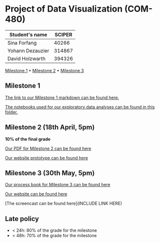 # Project of Data Visualization (COM-480)

| Student's name | SCIPER |
| -------------- | ------ |
| Sina Forfang | 40266 |
| Yohann Dezauzier | 314867 |
| David Holzwarth | 394326 |

[Milestone 1](#milestone-1) • [Milestone 2](#milestone-2) • [Milestone 3](#milestone-3)

## Milestone 1

[The link to our Milestone 1 markdown can be found here.](./Milestone1/Milestone1.md)

[The notebooks used for our exploratory data analyses can be found in this folder.](./Milestone1/)

## Milestone 2 (18th April, 5pm)

**10% of the final grade**

[Our PDF for Milestone 2 can be found here](./Milestone2/COM480%20Data%20Visualization%20-%20Milestone%202.pdf)

[Our website prototype can be found here](https://com-480-data-visualization.github.io/datadventure/)

## Milestone 3 (30th May, 5pm)

[Our process book for Milestone 3 can be found here](./Process%20Book.pdf)

[Our website can be found here](https://com-480-data-visualization.github.io/datadventure/)

[The screencast can be found here](INCLUDE LINK HERE)
## Late policy

- < 24h: 80% of the grade for the milestone
- < 48h: 70% of the grade for the milestone

